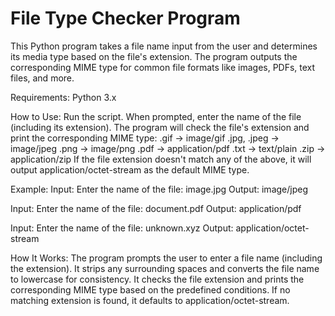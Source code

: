# File Type Checker Program
This Python program takes a file name input from the user and determines its media type based on the file's extension. The program outputs the corresponding MIME type for common file formats like images, PDFs, text files, and more.

Requirements:
Python 3.x

How to Use:
Run the script.
When prompted, enter the name of the file (including its extension).
The program will check the file's extension and print the corresponding MIME type:
.gif → image/gif
.jpg, .jpeg → image/jpeg
.png → image/png
.pdf → application/pdf
.txt → text/plain
.zip → application/zip
If the file extension doesn't match any of the above, it will output application/octet-stream as the default MIME type.

Example:
Input:
Enter the name of the file: image.jpg
Output:
image/jpeg

Input:
Enter the name of the file: document.pdf
Output:
application/pdf

Input:
Enter the name of the file: unknown.xyz
Output:
application/octet-stream

How It Works:
The program prompts the user to enter a file name (including the extension).
It strips any surrounding spaces and converts the file name to lowercase for consistency.
It checks the file extension and prints the corresponding MIME type based on the predefined conditions.
If no matching extension is found, it defaults to application/octet-stream.

